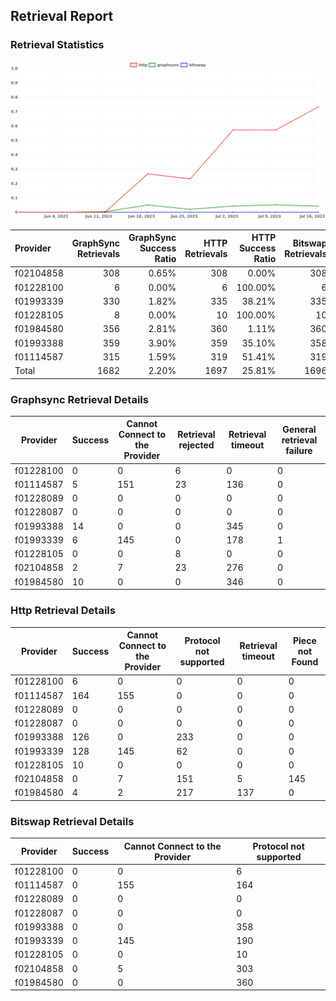 ## Retrieval Report
### Retrieval Statistics
<img src="https://raw.githubusercontent.com/data-preservation-programs/filplus-checker-assets/main/filecoin-project/filecoin-plus-large-datasets/issues/1925/1689731454546.png"/>

| Provider  | GraphSync Retrievals | GraphSync Success Ratio | HTTP Retrievals | HTTP Success Ratio | Bitswap Retrievals | Bitswap Success Ratio |
| :-------- | -------------------: | ----------------------: | --------------: | -----------------: | -----------------: | --------------------: |
| f02104858 |                  308 |                   0.65% |             308 |              0.00% |                308 |                 0.00% |
| f01228100 |                    6 |                   0.00% |               6 |            100.00% |                  6 |                 0.00% |
| f01993339 |                  330 |                   1.82% |             335 |             38.21% |                335 |                 0.00% |
| f01228105 |                    8 |                   0.00% |              10 |            100.00% |                 10 |                 0.00% |
| f01984580 |                  356 |                   2.81% |             360 |              1.11% |                360 |                 0.00% |
| f01993388 |                  359 |                   3.90% |             359 |             35.10% |                358 |                 0.00% |
| f01114587 |                  315 |                   1.59% |             319 |             51.41% |                319 |                 0.00% |
| Total     |                 1682 |                   2.20% |            1697 |             25.81% |               1696 |                 0.00% |

### Graphsync Retrieval Details
| Provider  | Success | Cannot Connect to the Provider | Retrieval rejected | Retrieval timeout | General retrieval failure |
| --------- | ------- | ------------------------------ | ------------------ | ----------------- | ------------------------- |
| f01228100 | 0       | 0                              | 6                  | 0                 | 0                         |
| f01114587 | 5       | 151                            | 23                 | 136               | 0                         |
| f01228089 | 0       | 0                              | 0                  | 0                 | 0                         |
| f01228087 | 0       | 0                              | 0                  | 0                 | 0                         |
| f01993388 | 14      | 0                              | 0                  | 345               | 0                         |
| f01993339 | 6       | 145                            | 0                  | 178               | 1                         |
| f01228105 | 0       | 0                              | 8                  | 0                 | 0                         |
| f02104858 | 2       | 7                              | 23                 | 276               | 0                         |
| f01984580 | 10      | 0                              | 0                  | 346               | 0                         |

### Http Retrieval Details
| Provider  | Success | Cannot Connect to the Provider | Protocol not supported | Retrieval timeout | Piece not Found |
| --------- | ------- | ------------------------------ | ---------------------- | ----------------- | --------------- |
| f01228100 | 6       | 0                              | 0                      | 0                 | 0               |
| f01114587 | 164     | 155                            | 0                      | 0                 | 0               |
| f01228089 | 0       | 0                              | 0                      | 0                 | 0               |
| f01228087 | 0       | 0                              | 0                      | 0                 | 0               |
| f01993388 | 126     | 0                              | 233                    | 0                 | 0               |
| f01993339 | 128     | 145                            | 62                     | 0                 | 0               |
| f01228105 | 10      | 0                              | 0                      | 0                 | 0               |
| f02104858 | 0       | 7                              | 151                    | 5                 | 145             |
| f01984580 | 4       | 2                              | 217                    | 137               | 0               |

### Bitswap Retrieval Details
| Provider  | Success | Cannot Connect to the Provider | Protocol not supported |
| --------- | ------- | ------------------------------ | ---------------------- |
| f01228100 | 0       | 0                              | 6                      |
| f01114587 | 0       | 155                            | 164                    |
| f01228089 | 0       | 0                              | 0                      |
| f01228087 | 0       | 0                              | 0                      |
| f01993388 | 0       | 0                              | 358                    |
| f01993339 | 0       | 145                            | 190                    |
| f01228105 | 0       | 0                              | 10                     |
| f02104858 | 0       | 5                              | 303                    |
| f01984580 | 0       | 0                              | 360                    |
